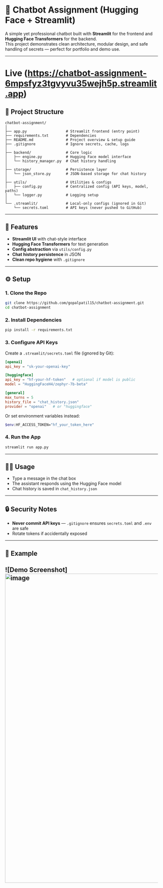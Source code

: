 ﻿# 🤖 Chatbot Assignment (Hugging Face + Streamlit)

A simple yet professional chatbot built with **Streamlit** for the frontend and **Hugging Face Transformers** for the backend.  
This project demonstrates clean architecture, modular design, and safe handling of secrets — perfect for portfolio and demo use.

---
# Live (https://chatbot-assignment-6mpsfyz3tgvyvu35wejh5p.streamlit.app)

## 📂 Project Structure

```
chatbot-assignment/
│
├── app.py                  # Streamlit frontend (entry point)
├── requirements.txt        # Dependencies
├── README.md               # Project overview & setup guide
├── .gitignore              # Ignore secrets, cache, logs
│
├── backend/                # Core logic
│   ├── engine.py           # Hugging Face model interface
│   └── history_manager.py  # Chat history handling
│
├── storage/                # Persistence layer
│   └── json_store.py       # JSON-based storage for chat history
│
├── utils/                  # Utilities & configs
│   ├── config.py           # Centralized config (API keys, model, paths)
│   └── logger.py           # Logging setup
│
└── .streamlit/             # Local-only configs (ignored in Git)
    └── secrets.toml        # API keys (never pushed to GitHub)
```

---

## 🚀 Features

- **Streamlit UI** with chat-style interface  
- **Hugging Face Transformers** for text generation  
- **Config abstraction** via `utils/config.py`  
- **Chat history persistence** in JSON  
- **Clean repo hygiene** with `.gitignore`  

---

## ⚙️ Setup

### 1. Clone the Repo
```bash
git clone https://github.com/gopalpatil15/chatbot-assignment.git
cd chatbot-assignment
```

### 2. Install Dependencies
```bash
pip install -r requirements.txt
```

### 3. Configure API Keys
Create a `.streamlit/secrets.toml` file (ignored by Git):

```toml
[openai]
api_key = "sk-your-openai-key"

[huggingface]
api_key = "hf-your-hf-token"   # optional if model is public
model = "HuggingFaceH4/zephyr-7b-beta"

[general]
max_turns = 5
history_file = "chat_history.json"
provider = "openai"   # or "huggingface"
```


Or set environment variables instead:
```bash
$env:HF_ACCESS_TOKEN="hf_your_token_here"
```

### 4. Run the App
```bash
streamlit run app.py
```

---

## 🧑‍💻 Usage

- Type a message in the chat box  
- The assistant responds using the Hugging Face model  
- Chat history is saved in `chat_history.json`  

---

## 🔒 Security Notes

- **Never commit API keys** — `.gitignore` ensures `secrets.toml` and `.env` are safe  
- Rotate tokens if accidentally exposed  

---

## 📌 Example

![Demo Screenshot]<img width="1920" height="1020" alt="image" src="https://github.com/user-attachments/assets/b3ee00a8-ac1d-4ea5-b74d-8e8df4bb66c2" />
---

